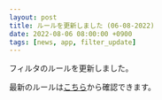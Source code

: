 ```yaml
---
layout: post
title: ルールを更新しました (06-08-2022)
date: 2022-08-06 08:00:00 +0900
tags: [news, app, filter_update]
---
```


フィルタのルールを更新しました。

最新のルールは[こちら](https://github.com/kittytail/BlockerRules)から確認できます。

